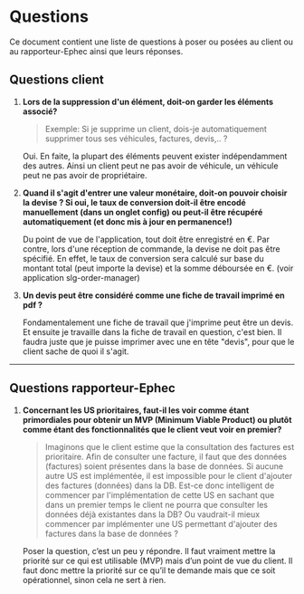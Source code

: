 # Questions 

Ce document contient une liste de questions à poser ou posées au client ou au rapporteur-Ephec ainsi que leurs réponses. 

## Questions client

1. **Lors de la suppression d'un élément, doit-on garder les éléments associé?** 
   > Exemple: Si je supprime un client, dois-je automatiquement supprimer tous ses véhicules, factures, devis,.. ?

   Oui. En faite, la plupart des éléments peuvent exister indépendamment des autres.
   Ainsi un client peut ne pas avoir de véhicule, un véhicule peut ne pas avoir de propriétaire.

2. **Quand il s'agit d'entrer une valeur monétaire, doit-on pouvoir choisir la devise ? Si oui, le taux de conversion doit-il être encodé manuellement (dans un onglet config) ou peut-il être récupéré automatiquement (et donc mis à jour en permanence!)**

   Du point de vue de l'application, tout doit être enregistré en €. Par contre, lors d'une réception de commande, la devise ne doit pas être spécifié. En effet, le taux de conversion sera calculé sur base du montant total (peut importe la devise) et la somme déboursée en €. (voir application slg-order-manager)

3. **Un devis peut être considéré comme une fiche de travail imprimé en pdf ?**
   
   Fondamentalement une fiche de travail que j'imprime peut être un devis. Et ensuite je travaille dans la fiche de travail en question, c'est bien.
   Il faudra juste que je puisse imprimer avec une en tête "devis", pour que le client sache de quoi il s'agit.

---
## Questions rapporteur-Ephec

1. **Concernant les US prioritaires, faut-il les voir comme étant primordiales pour obtenir un MVP (Minimum Viable Product) ou plutôt comme étant des fonctionnalités que le client veut voir en premier?**
   > Imaginons que le client estime que la consultation des factures est prioritaire. Afin de consulter une facture, il faut que des données (factures) soient présentes dans la base de données. Si aucune autre US est implémentée, il est impossible pour le client d'ajouter des factures (données) dans la DB. Est-ce donc intelligent de commencer par l'implémentation de cette US en sachant que dans un premier temps le client ne pourra que consulter les données déjà existantes dans la DB? Ou vaudrait-il mieux commencer par implémenter une US permettant d'ajouter des factures dans la base de données ? 

   Poser la question, c’est un peu y répondre.
   Il faut vraiment mettre la priorité sur ce qui est utilisable (MVP) mais d’un point de vue du client. Il faut donc mettre la priorité sur ce qu’il te demande mais que ce soit opérationnel, sinon cela ne sert à rien.